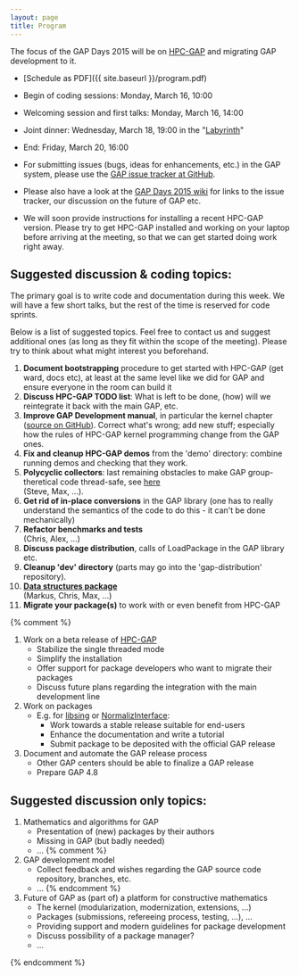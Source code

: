 ```yaml
---
layout: page
title: Program
---
```


The focus of the GAP Days 2015 will be on [HPC-GAP](http://www-circa.mcs.st-and.ac.uk/hpcgap.php)
and migrating GAP development to it.


*  [Schedule as PDF]({{ site.baseurl }}/program.pdf)
  * Begin of coding sessions: Monday, March 16, 10:00
  * Welcoming session and first talks: Monday, March 16, 14:00
  * Joint dinner: Wednesday, March 18, 19:00 in the "[Labyrinth](http://www.labyrinthaachen.de)"
  * End: Friday, March 20, 16:00

* For submitting issues (bugs, ideas for enhancements, etc.) in the GAP system, please use the
[GAP issue tracker at GitHub](https://github.com/gap-system/gap/issues).

* Please also have a look at the [GAP Days 2015 wiki](https://github.com/gapdays/gapdays2015-spring/wiki)
for links to the issue tracker, our discussion on the future of GAP etc.

* We will soon provide instructions for installing a recent HPC-GAP
version. Please try to get HPC-GAP installed and working on your laptop
before arriving at the meeting, so that we can get started doing work
right away.

## Suggested discussion & coding topics:

The primary goal is to write code and documentation during this week.
We will have a few short talks, but the rest of the time is reserved
for code sprints. 

Below is a list of suggested topics. Feel free to contact us and
suggest additional ones (as long as they fit within the scope of the meeting).
Please try to think about what might interest you beforehand.


1. **Document bootstrapping** procedure to get started with HPC-GAP (get ward, docs etc), at least at the same level like we did for GAP and ensure everyone in the room can build it
1. **Discuss HPC-GAP TODO list**: What is left to be done, (how) will we reintegrate
it back with the main GAP, etc.
1. **Improve GAP Development manual**, in particular the kernel chapter ([source on GitHub](https://github.com/gap-system/gap-distribution/blob/master/doc/dev/kernel.xml)). Correct what's wrong; add new stuff; especially how the rules of HPC-GAP kernel programming change from the GAP ones.
1. **Fix and cleanup HPC-GAP demos** from the 'demo' directory: combine running demos and checking that they work.
1. **Polycyclic collectors**: last remaining obstacles to make GAP group-theretical code thread-safe, see [here](http://tracker.gap-system.org/issues/325)
   <br>(Steve, Max, ...). 
1. **Get rid of in-place conversions** in the GAP library (one has to really understand the semantics of the code to do this - it can't be done mechanically)
1. **Refactor benchmarks and tests**
   <br>(Chris, Alex, ...)
1. **Discuss package distribution**, calls of LoadPackage in the GAP library etc.
1. **Cleanup 'dev' directory** (parts may go into the 'gap-distribution' repository).
1. **[Data structures package](https://bitbucket.org/gap-system/datastructures)**
   <br>(Markus, Chris, Max, ...)
1. **Migrate your package(s)** to work with or even benefit from HPC-GAP





{% comment %}



1. Work on a beta release of [HPC-GAP](http://www-circa.mcs.st-and.ac.uk/hpcgap.php)
   * Stabilize the single threaded mode
   * Simplify the installation
   * Offer support for package developers who want to migrate their packages
   * Discuss future plans regarding the integration with the main development line
2. Work on packages
   * E.g. for [libsing](http://gap-system.github.io/libsing/) 
     or [NormalizInterface](https://github.com/fingolfin/NormalizInterface):
     * Work towards a stable release suitable for end-users
     * Enhance the documentation and write a tutorial
     * Submit package to be deposited with the official GAP release
3. Document and automate the GAP release process
   * Other GAP centers should be able to finalize a GAP release
   * Prepare GAP 4.8


## Suggested discussion only topics:

1. Mathematics and algorithms for GAP
	* Presentation of (new) packages by their authors
	* Missing in GAP (but badly needed)
	* ...
{% comment %}
2. GAP development model
	* Collect feedback and wishes regarding the GAP source code repository, branches, etc.
	* ...
{% endcomment %}
3. Future of GAP as (part of) a platform for constructive mathematics
	* The kernel (modularization, modernization, extensions, …)
	* Packages (submissions, refereeing process, testing, …), …
	* Providing support and modern guidelines for package development
	* Discuss possibility of a package manager?
	* ...

{% endcomment %}
